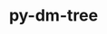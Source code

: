 ---
title: "py-dm-tree"
layout: cache
categories: [package, develop-2024-05-05]
meta: {"versions": ["0.1.8"], "compilers": ["gcc@=11.4.0"], "oss": ["ubuntu22.04"], "platforms": ["linux"], "targets": ["x86_64_v3"], "stacks": ["e4s", "root"], "num_specs": 1, "num_specs_by_stack": {"e4s": 1, "root": 1}}
spec_details: [{"hash": "vmi7z6r62lafwoatemk3tburt63xwbc2", "compiler": "gcc@=11.4.0", "versions": ["0.1.8"], "os": "ubuntu22.04", "platform": "linux", "target": "x86_64_v3", "variants": ["build_system=python_pip"], "stacks": ["e4s", "root"], "size": "-", "tarball": "https://binaries.spack.io/develop-2024-05-05/build_cache/linux-ubuntu22.04-x86_64_v3/gcc-11.4.0/py-dm-tree-0.1.8/linux-ubuntu22.04-x86_64_v3-gcc-11.4.0-py-dm-tree-0.1.8-vmi7z6r62lafwoatemk3tburt63xwbc2.spack"}]
---